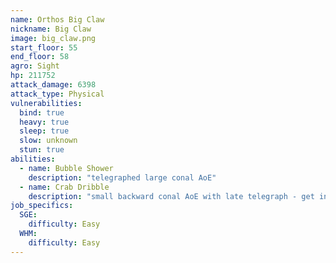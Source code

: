 ```yaml
---
name: Orthos Big Claw
nickname: Big Claw
image: big_claw.png
start_floor: 55
end_floor: 58
agro: Sight
hp: 211752
attack_damage: 6398
attack_type: Physical
vulnerabilities:
  bind: true
  heavy: true
  sleep: true
  slow: unknown
  stun: true
abilities:
  - name: Bubble Shower
    description: "telegraphed large conal AoE"
  - name: Crab Dribble
    description: "small backward conal AoE with late telegraph - get in front      or away; used after Bubble Shower if someone is close behind"
job_specifics:
  SGE:
    difficulty: Easy
  WHM:
    difficulty: Easy
---
```

